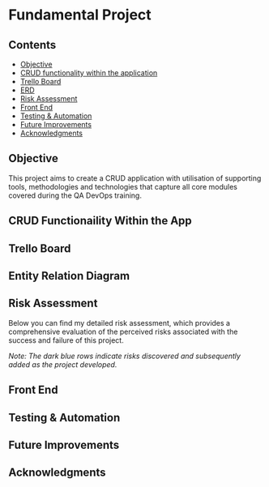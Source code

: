 # Fundamental Project 

## Contents

* [Objective](#objective)
* [CRUD functionality within the application](#CRUD-functionality-within-the-app)
* [Trello Board](#Trello-Board)
* [ERD](#Entity-Relation-Diagram)
* [Risk Assessment](#Risk-Assessment)
* [Front End](#Front-End)
* [Testing & Automation](#Testing-&-Automation)
* [Future Improvements](#Future-Improvements)
* [Acknowledgments](#Acknowledgments)




## Objective

This project aims to create a CRUD application with utilisation of supporting tools, methodologies and technologies that capture all core modules covered during the QA DevOps training.


## CRUD Functionaility Within the App



## Trello Board


## Entity Relation Diagram 


## Risk Assessment 

Below you can find my detailed risk assessment, which provides a comprehensive evaluation of the perceived risks associated with the success and failure of this project. 


_Note: The dark blue rows indicate risks discovered and subsequently added as the project developed._ 

## Front End


## Testing & Automation


## Future Improvements


## Acknowledgments

